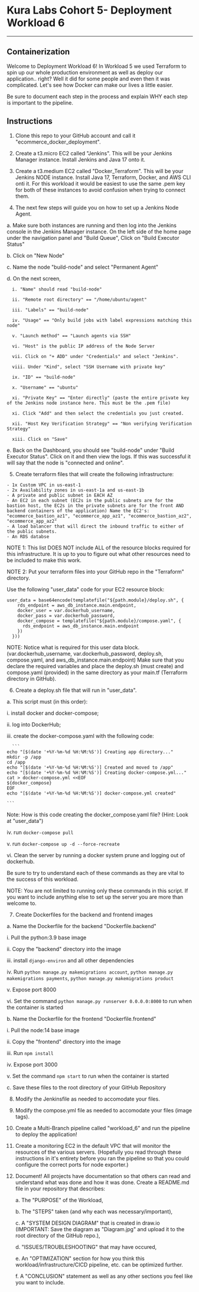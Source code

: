 # Kura Labs Cohort 5- Deployment Workload 6


---


## Containerization

Welcome to Deployment Workload 6! In Workload 5 we used Terraform to spin up our whole production environment as well as deploy our application.. right?  Well it did for some people and even then it was complicated.  Let's see how Docker can make our lives a little easier.  

Be sure to document each step in the process and explain WHY each step is important to the pipeline.

## Instructions

1. Clone this repo to your GitHub account and call it "ecommerce_docker_deployment".

2. Create a t3.micro EC2 called "Jenkins". This will be your Jenkins Manager instance. Install Jenkins and Java 17 onto it.

3. Create a t3.medium EC2 called "Docker_Terraform". This will be your Jenkins NODE instance. Install Java 17, Terraform, Docker, and AWS CLI onti it.  For this workload it would be easiest to use the same .pem key for both of these instances to avoid confusion when trying to connect them.

4. The next few steps will guide you on how to set up a Jenkins Node Agent.

  a. Make sure both instances are running and then log into the Jenkins console in the Jenkins Manager instance.  On the left side of the home page under the navigation panel and "Build Queue", Click on "Build Executor Status"

  b. Click on "New Node"

  c. Name the node "build-node" and select "Permanent Agent"

  d. On the next screen,
  
      i. "Name" should read "build-node"

      ii. "Remote root directory" == "/home/ubuntu/agent"

      iii. "Labels" == "build-node"

      iv. "Usage" == "Only build jobs with label expressions matching this node"

      v. "Launch method" == "Launch agents via SSH"

      vi. "Host" is the public IP address of the Node Server

      vii. Click on "+ ADD" under "Credentials" and select "Jenkins".

      viii. Under "Kind", select "SSH Username with private key"

      ix. "ID" == "build-node"

      x. "Username" == "ubuntu"

      xi. "Private Key" == "Enter directly" (paste the entire private key of the Jenkins node instance here. This must be the .pem file)

      xi. Click "Add" and then select the credentials you just created.  

      xii. "Host Key Verification Strategy" == "Non verifying Verification Strategy"

      xiii. Click on "Save"

   e. Back on the Dashboard, you should see "build-node" under "Build Executor Status".  Click on it and then view the logs.  If this was successful it will say that the node is "connected and online".
    
5. Create terraform files that will create the following infrastructure:

```
- 1x Custom VPC in us-east-1
- 2x Availability zones in us-east-1a and us-east-1b
- A private and public subnet in EACH AZ
- An EC2 in each subnet (EC2s in the public subnets are for the bastion host, the EC2s in the private subnets are for the front AND backend containers of the application) Name the EC2's: "ecommerce_bastion_az1", "ecommerce_app_az1", "ecommerce_bastion_az2", "ecommerce_app_az2"
- A load balancer that will direct the inbound traffic to either of the public subnets.
- An RDS databse
```
NOTE 1: This list DOES NOT include ALL of the resource blocks required for this infrastructure.  It is up to you to figure out what other resources need to be included to make this work.

NOTE 2: Put your terraform files into your GitHub repo in the "Terraform" directory.

Use the following "user_data" code for your EC2 resource block:
```
user_data = base64encode(templatefile("${path.module}/deploy.sh", {
    rds_endpoint = aws_db_instance.main.endpoint,
    docker_user = var.dockerhub_username,
    docker_pass = var.dockerhub_password,
    docker_compose = templatefile("${path.module}/compose.yaml", {
      rds_endpoint = aws_db_instance.main.endpoint
    })
  }))
```
NOTE: Notice what is required for this user data block.  (var.dockerhub_username, var.dockerhub_password, deploy.sh, compose.yaml, and aws_db_instance.main.endpoint) Make sure that you declare the required variables and place the deploy.sh (must create) and compose.yaml (provided) in the same directory as your main.tf (Terraform directory in GitHub).

6. Create a deploy.sh file that will run in "user_data".
  
  a. This script must (in this order):
  
  i. install docker and docker-compose;

  ii. log into DockerHub;

  iii. create the docker-compose.yaml with the following code:

      ```
    echo "[$(date '+%Y-%m-%d %H:%M:%S')] Creating app directory..."
    mkdir -p /app
    cd /app
    echo "[$(date '+%Y-%m-%d %H:%M:%S')] Created and moved to /app"
    echo "[$(date '+%Y-%m-%d %H:%M:%S')] Creating docker-compose.yml..."
    cat > docker-compose.yml <<EOF
    ${docker_compose}
    EOF
    echo "[$(date '+%Y-%m-%d %H:%M:%S')] docker-compose.yml created"
    
    ```
   Note: How is this code creating the docker_compose.yaml file? (Hint: Look at "user_data")

   iv. run `docker-compose pull`

   v. run `docker-compose up -d --force-recreate`

   vi. Clean the server by running a docker system prune and logging out of dockerhub.  

   Be sure to try to understand each of these commands as they are vital to the success of this workload.  

   NOTE: You are not limited to running only these commands in this script.  If you want to include anything else to set up the server you are more than welcome to.

7. Create Dockerfiles for the backend and frontend images

  a. Name the Dockerfile for the backend "Dockerfile.backend"

   i. Pull the python:3.9 base image

   ii. Copy the "backend" directory into the image

   iii. install `django-environ` and all other dependencies

   iv. Run `python manage.py makemigrations account`, `python manage.py makemigrations payments`, `python manage.py makemigrations product`

   v. Expose port 8000

   vi. Set the command `python manage.py runserver 0.0.0.0:8000` to run when the container is started

  b. Name the Dockerfile for the frontend "Dockerfile.frontend"

   i. Pull the node:14 base image

   ii. Copy the "frontend" directory into the image

   iii. Run `npm install`

   iv. Expose port 3000

   v. Set the command `npm start` to run when the container is started

  c. Save these files to the root directory of your GitHub Repository

8. Modify the Jenkinsfile as needed to accomodate your files.

9. Modify the compose.yml file as needed to accomodate your files (image tags).

10. Create a Multi-Branch pipeline called "workload_6" and run the pipeline to deploy the application!

11. Create a monitoring EC2 in the default VPC that will monitor the resources of the various servers.  (Hopefully you read through these instructions in it's entirety before you ran the pipeline so that you could configure the correct ports for node exporter.)

12. Document! All projects have documentation so that others can read and understand what was done and how it was done. Create a README.md file in your repository that describes:

	  a. The "PURPOSE" of the Workload,

  	b. The "STEPS" taken (and why each was necessary/important),
    
  	c. A "SYSTEM DESIGN DIAGRAM" that is created in draw.io (IMPORTANT: Save the diagram as "Diagram.jpg" and upload it to the root directory of the GitHub repo.),

	  d. "ISSUES/TROUBLESHOOTING" that may have occured,

  	e. An "OPTIMIZATION" section for how you think this workload/infrastructure/CICD pipeline, etc. can be optimized further.  

    f. A "CONCLUSION" statement as well as any other sections you feel like you want to include.

